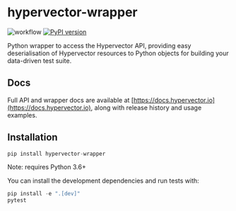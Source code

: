 # hypervector-wrapper

![workflow](https://github.com/hypervectorio/hypervector-wrapper/actions/workflows/main.yml/badge.svg)
[![PyPI version](https://badge.fury.io/py/hypervector-wrapper.svg)](https://pypi.python.org/pypi/hypervector-wrapper/)

Python wrapper to access the Hypervector API, providing easy deserialisation of Hypervector
resources to Python objects for building your data-driven test suite.

## Docs

Full API and wrapper docs are available at [https://docs.hypervector.io](https://docs.hypervector.io), along with
release history and usage examples.

## Installation

```python
pip install hypervector-wrapper
```

Note: requires Python 3.6+

You can install the development dependencies and run tests with:

```python
pip install -e ".[dev]"
pytest
```
